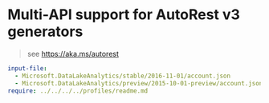 # Multi-API support for AutoRest v3 generators

> see https://aka.ms/autorest

``` yaml $(enable-multi-api)
input-file:
  - Microsoft.DataLakeAnalytics/stable/2016-11-01/account.json
  - Microsoft.DataLakeAnalytics/preview/2015-10-01-preview/account.json
require: ../../../../profiles/readme.md
```
